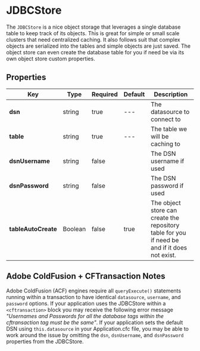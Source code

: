 # JDBCStore

The `JDBCStore` is a nice object storage that leverages a single database table to keep track of its objects. This is great for simple or small scale clusters that need centralized caching. It also follows suit that complex objects are serialized into the tables and simple objects are just saved. The object store can even create the database table for you if need be via its own object store custom properties.

## Properties

| Key                 | Type    | Required | Default | Description                                                                                   |
| ------------------- | ------- | -------- | ------- | --------------------------------------------------------------------------------------------- |
| **dsn**             | string  | true     | ---     | The datasource to connect to                                                                  |
| **table**           | string  | true     | ---     | The table we will be caching to                                                               |
| **dsnUsername**     | string  | false    |         | The DSN username if used                                                                      |
| **dsnPassword**     | string  | false    |         | The DSN password if used                                                                      |
| **tableAutoCreate** | Boolean | false    | true    | The object store can create the repository table for you if need be and if it does not exist. |

## Adobe ColdFusion + CFTransaction Notes

Adobe ColdFusion (ACF) engines require all `queryExecute()` statements running within a transaction to have identical `datasource`, `username`, and `password` options. If your application uses the JDBCStore within a `<cftransaction>` block you may receive the following error message _"Usernames and Passwords for all the database tags within the cftransaction tag must be the same"_. If your application sets the default DSN using `this.datasource` in your Application.cfc file, you may be able to work around the issue by omitting the `dsn`, `dsnUsername`, and `dsnPassword` properties from the JDBCStore.
